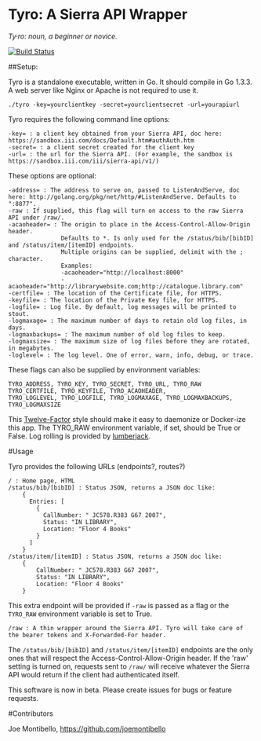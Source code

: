# Tyro: A Sierra API Wrapper

*Ty·ro: noun, a beginner or novice.*

[![Build Status](https://travis-ci.org/cudevmaxwell/tyro.svg?branch=master)](https://travis-ci.org/cudevmaxwell/tyro)

##Setup: 

Tyro is a standalone executable, written in Go. It should compile in Go 1.3.3. 
A web server like Nginx or Apache is not required to use it.

    ./tyro -key=yourclientkey -secret=yourclientsecret -url=yourapiurl

Tyro requires the following command line options: 

    -key= : a client key obtained from your Sierra API, doc here: https://sandbox.iii.com/docs/Default.htm#authAuth.htm
    -secret= : a client secret created for the client key
    -url= : the url for the Sierra API. (For example, the sandbox is https://sandbox.iii.com/iii/sierra-api/v1/)

These options are optional: 

    -address= : The address to serve on, passed to ListenAndServe, doc here: http://golang.org/pkg/net/http/#ListenAndServe. Defaults to ":8877". 
    -raw : If supplied, this flag will turn on access to the raw Sierra API under /raw/. 
    -acaoheader= : The origin to place in the Access-Control-Allow-Origin header.
                   Defaults to *. Is only used for the /status/bib/[bibID] and /status/item/[itemID] endpoints. 
                   Multiple origins can be supplied, delimit with the ; character. 
                   Examples: 
                   -acaoheader="http://localhost:8000" 
                   -acaoheader="http://librarywebsite.com;http://catalogue.library.com" 
    -certfile= : The location of the Certificate file, for HTTPS.
    -keyfile= : The location of the Private Key file, for HTTPS.
    -logfile= : Log file. By default, log messages will be printed to stout.
    -logmaxage= : The maximum number of days to retain old log files, in days.
    -logmaxbackups= : The maximum number of old log files to keep.
    -logmaxsize= : The maximum size of log files before they are rotated, in megabytes.
    -loglevel= : The log level. One of error, warn, info, debug, or trace. 

These flags can also be supplied by environment variables:

    TYRO_ADDRESS, TYRO_KEY, TYRO_SECRET, TYRO_URL, TYRO_RAW
    TYRO_CERTFILE, TYRO_KEYFILE, TYRO_ACAOHEADER, 
    TYRO_LOGLEVEL, TYRO_LOGFILE, TYRO_LOGMAXAGE, TYRO_LOGMAXBACKUPS, TYRO_LOGMAXSIZE

This [Twelve-Factor](http://12factor.net/) style should make it easy to daemonize or Docker-ize this app. 
The TYRO_RAW environment variable, if set, should be True or False.
Log rolling is provided by [lumberjack](http://github.com/natefinch/lumberjack).

#Usage

Tyro provides the following URLs (endpoints?, routes?)

    / : Home page, HTML
    /status/bib/[bibID] : Status JSON, returns a JSON doc like:
        {
          Entries: [
            {
              CallNumber: " JC578.R383 G67 2007",
              Status: "IN LIBRARY",
              Location: "Floor 4 Books"
            }
          ]
        } 
    /status/item/[itemID] : Status JSON, returns a JSON doc like: 
        {
            CallNumber: " JC578.R383 G67 2007",
            Status: "IN LIBRARY",
            Location: "Floor 4 Books"
        }

This extra endpoint will be provided if `-raw` is passed as a flag or the `TYRO_RAW` environment variable is set to True.

    /raw : A thin wrapper around the Sierra API. Tyro will take care of the bearer tokens and X-Forwarded-For header. 

The `/status/bib/[bibID]` and `/status/item/[itemID]` endpoints are the only ones that will respect the Access-Control-Allow-Origin header. 
If the 'raw' setting is turned on, requests sent to `/raw/` will receive whatever the Sierra API would return if the client had authenticated itself. 

This software is now in beta. Please create issues for bugs or feature requests. 

#Contributors

Joe Montibello, https://github.com/joemontibello
